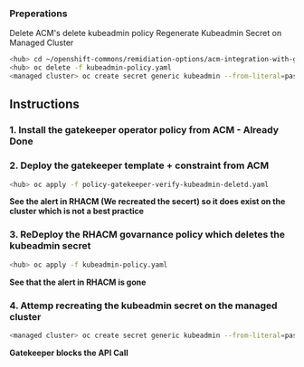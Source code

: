 ### Preperations
Delete ACM's delete kubeadmin policy 
Regenerate Kubeadmin Secret on Managed Cluster

```bash
<hub> cd ~/openshift-commons/remidiation-options/acm-integration-with-gatekeeper-operator
<hub> oc delete -f kubeadmin-policy.yaml
<managed cluster> oc create secret generic kubeadmin --from-literal=password=lol -n kube-system
```

## Instructions 
### 1. Install the gatekeeper operator policy from ACM - __Already Done__

### 2. Deploy the gatekeeper template + constraint from ACM
```bash
<hub> oc apply -f policy-gatekeeper-verify-kubeadmin-deletd.yaml 
```

**See the alert in RHACM (We recreated the secert) so it does exist on the cluster which is not a best practice**

### 3. ReDeploy the RHACM govarnance policy which deletes the kubeadmin secret
```bash
<hub> oc apply -f kubeadmin-policy.yaml 
```

**See that the alert in RHACM is gone**

### 4. Attemp recreating the kubeadmin secret on the managed cluster

```bash
<managed cluster> oc create secret generic kubeadmin --from-literal=password=lol -n kube-system
```

**Gatekeeper blocks the API Call** 
